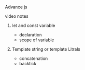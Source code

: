 Advance js

video notes
1. let and const variable
   - declaration
   - scope of variable

2. Template string or template Litrals
    - concatenation
    - backtick